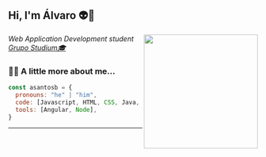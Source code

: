 <h2> Hi, I'm Álvaro 👽🚀</h2>
<img align='right' src="https://i.pinimg.com/originals/e4/26/70/e426702edf874b181aced1e2fa5c6cde.gif" width="230">
<p><em>Web Application Development student <a href="https://grupostudium.com/">Grupo Studium🎓</a></br>
</em></p>
              
### 👨‍💻 A little more about me...  

```javascript
const asantosb = {
  pronouns: "he" | "him",
  code: [Javascript, HTML, CSS, Java, PHP],
  tools: [Angular, Node],
}
```
---
